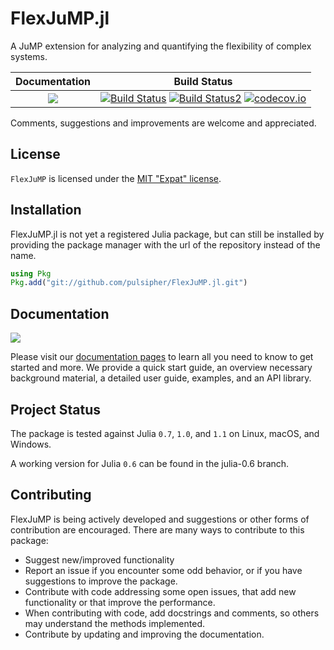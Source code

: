 # FlexJuMP.jl

A JuMP extension for analyzing and quantifying the flexibility of complex systems.

| **Documentation**                                                               | **Build Status**                                                                                |
|:-------------------------------------------------------------------------------:|:-----------------------------------------------------------------------------------------------:|
| [![](https://img.shields.io/badge/docs-latest-blue.svg)](https://pulsipher.github.io/FlexJuMP.jl/dev) | [![Build Status](https://travis-ci.org/pulsipher/FlexJuMP.jl.svg?branch=master)](https://travis-ci.org/pulsipher/FlexJuMP.jl) [![Build Status2](https://ci.appveyor.com/api/projects/status/github/pulsipher/FlexJuMP.jl?branch=master&svg=true)](https://ci.appveyor.com/project/pulsipher/FlexJuMP-jl) [![codecov.io](http://codecov.io/github/pulsipher/FlexJuMP.jl/coverage.svg?branch=master)](http://codecov.io/github/pulsipher/FlexJuMP.jl?branch=master) |

Comments, suggestions and improvements are welcome and appreciated.

## License
`FlexJuMP` is licensed under the [MIT "Expat" license](./LICENSE.md).

## Installation
FlexJuMP.jl is not yet a registered Julia package, but can still be installed by providing the package manager
with the url of the repository instead of the name.

```julia
using Pkg
Pkg.add("git://github.com/pulsipher/FlexJuMP.jl.git")
```

## Documentation
[![](https://img.shields.io/badge/docs-latest-blue.svg)](https://pulsipher.github.io/FlexJuMP.jl/dev)

Please visit our [documentation pages](https://pulsipher.github.io/FlexJuMP.jl/dev) to learn all you need to know to get started and more. We provide
a quick start guide, an overview necessary background material, a detailed user guide, examples, and
an API library.

## Project Status

The package is tested against Julia `0.7`, `1.0`, and `1.1` on Linux, macOS, and Windows.

A working version for Julia `0.6` can be found in the julia-0.6 branch.

## Contributing
FlexJuMP is being actively developed and suggestions or other forms of contribution are encouraged.
There are many ways to contribute to this package:

- Suggest new/improved functionality
- Report an issue if you encounter some odd behavior, or if you have suggestions to improve the package.
- Contribute with code addressing some open issues, that add new functionality or that improve the performance.
- When contributing with code, add docstrings and comments, so others may understand the methods implemented.
- Contribute by updating and improving the documentation.
